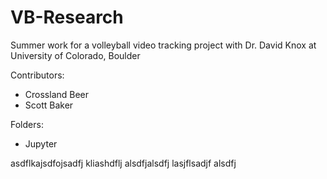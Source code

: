 # VB-Research
Summer work for a volleyball video tracking project with Dr. David Knox at University of Colorado, Boulder

Contributors:
* Crossland Beer
* Scott Baker

Folders:
* Jupyter

asdflkajsdfojsadfj
kliashdflj
alsdfjalsdfj
lasjflsadjf
alsdfj
